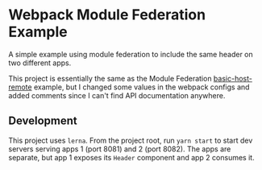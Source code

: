 # Webpack Module Federation Example

A simple example using module federation to include the same header on two
different apps.

This project is essentially the same as the Module Federation
[basic-host-remote](https://github.com/module-federation/module-federation-examples/tree/master/basic-host-remote)
example, but I changed some values in the webpack configs and added comments
since I can't find API documentation anywhere.

## Development

This project uses `lerna`. From the project root, run `yarn start` to start dev
servers serving apps 1 (port 8081) and 2 (port 8082). The apps are separate, but
app 1 exposes its `Header` component and app 2 consumes it.
